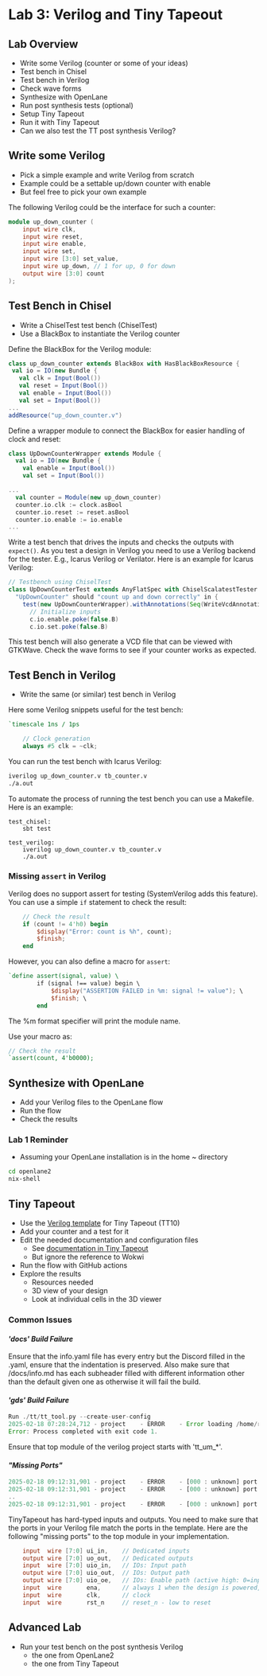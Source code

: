 # Lab 3: Verilog and Tiny Tapeout

## Lab Overview

 * Write some Verilog (counter or some of your ideas)
 * Test bench in Chisel
 * Test bench in Verilog
 * Check wave forms
 * Synthesize with OpenLane
 * Run post synthesis tests (optional)
 * Setup Tiny Tapeout
 * Run it with Tiny Tapeout
 * Can we also test the TT post synthesis Verilog?

## Write some Verilog

 * Pick a simple example and write Verilog from scratch
 * Example could be a settable up/down counter with enable
 * But feel free to pick your own example

The following Verilog could be the interface for such a counter:

```verilog
module up_down_counter (
    input wire clk,
    input wire reset,
    input wire enable,
    input wire set,
    input wire [3:0] set_value,
    input wire up_down, // 1 for up, 0 for down
    output wire [3:0] count
);
```

## Test Bench in Chisel

 * Write a ChiselTest test bench (ChiselTest)
 * Use a BlackBox to instantiate the Verilog counter

Define the BlackBox for the Verilog module:
 ```scala
class up_down_counter extends BlackBox with HasBlackBoxResource {
  val io = IO(new Bundle {
    val clk = Input(Bool())
    val reset = Input(Bool())
    val enable = Input(Bool())
    val set = Input(Bool())
...
addResource("up_down_counter.v")
```

Define a wrapper module to connect the BlackBox for easier handling of clock and reset:

```scala
class UpDownCounterWrapper extends Module {
  val io = IO(new Bundle {
    val enable = Input(Bool())
    val set = Input(Bool())

...
  val counter = Module(new up_down_counter)
  counter.io.clk := clock.asBool
  counter.io.reset := reset.asBool
  counter.io.enable := io.enable
...
```
Write a test bench that drives the inputs and checks the outputs with `expect()`. As you test a design in Verilog you need to use a Verilog backend for the tester. E.g., Icarus Verilog or Verilator. Here is an example for Icarus Verilog:

```scala
// Testbench using ChiselTest
class UpDownCounterTest extends AnyFlatSpec with ChiselScalatestTester {
  "UpDownCounter" should "count up and down correctly" in {
    test(new UpDownCounterWrapper).withAnnotations(Seq(WriteVcdAnnotation, VerilatorBackendAnnotation)) { c =>
      // Initialize inputs
      c.io.enable.poke(false.B)
      c.io.set.poke(false.B)
```

This test bench will also generate a VCD file that can be viewed with GTKWave. Check the wave forms to see if your counter works as expected.

## Test Bench in Verilog

 * Write the same (or similar) test bench in Verilog

Here some Verilog snippets useful for the test bench:

```verilog 
`timescale 1ns / 1ps

    // Clock generation
    always #5 clk = ~clk;
```
You can run the test bench with Icarus Verilog:

```bash
iverilog up_down_counter.v tb_counter.v
./a.out
```

To automate the process of running the test bench you can use a Makefile. Here is an example:

```make
test_chisel:
	sbt test

test_verilog:
	iverilog up_down_counter.v tb_counter.v
	./a.out
```

### Missing `assert` in Verilog

Verilog does no support assert for testing (SystemVerilog adds this feature). You can use a simple `if` statement to check the result:

```verilog
    // Check the result
    if (count != 4'h0) begin
        $display("Error: count is %h", count);
        $finish;
    end
```

However, you can also define a macro for `assert`:

```verilog
`define assert(signal, value) \
        if (signal !== value) begin \
            $display("ASSERTION FAILED in %m: signal != value"); \
            $finish; \
        end
```
The %m format specifier will print the module name.

Use your macro as:
```verilog
// Check the result
`assert(count, 4'b0000);
```

## Synthesize with OpenLane

 * Add your Verilog files to the OpenLane flow
 * Run the flow
 * Check the results

### Lab 1 Reminder
   
   * Assuming your OpenLane installation is in the home ~ directory
   ```zsh
   cd openlane2
   nix-shell
   ```

## Tiny Tapeout

 * Use the [Verilog template](https://github.com/TinyTapeout/tt10-verilog-template) for Tiny Tapeout (TT10)
 * Add your counter and a test for it
 * Edit the needed documentation and configuration files
   * See [documentation in Tiny Tapeout](https://tinytapeout.com/guides/workshop/create-your-gds/)
   * But ignore the reference to Wokwi
 * Run the flow with GitHub actions
 * Explore the results
   - Resources needed
   - 3D view of your design
   - Look at individual cells in the 3D viewer

### Common Issues

#### *'docs' Build Failure*

Ensure that the info.yaml file has every entry but the Discord filled in the .yaml,
ensure that the indentation is preserved.
Also make sure that /docs/info.md has each subheader filled with different information other than the default given one as otherwise it will fail the build.

#### *'gds' Build Failure*

```rust
Run ./tt/tt_tool.py --create-user-config
2025-02-18 07:28:24,712 - project    - ERROR    - Error loading /home/runner/work/ta-test-run/ta-test-run/info.yaml: Top module must start with 'tt_um_' (e.g. tt_um_my_project)
Error: Process completed with exit code 1.
```

Ensure that top module of the verilog project starts with 'tt_um_*'.

#### *"Missing Ports"*

```rust
2025-02-18 09:12:31,901 - project    - ERROR    - [000 : unknown] port 'ena' missing from top module ('tt_um_up_down_counter')
2025-02-18 09:12:31,901 - project    - ERROR    - [000 : unknown] port 'rst_en' missing from top module ('tt_um_up_down_counter')
..
2025-02-18 09:12:31,901 - project    - ERROR    - [000 : unknown] port 'ui_in' missing from top module ('tt_um_up_down_counter')
```

TinyTapeout has hard-typed inputs and outputs. You need to make sure that the ports in your Verilog file match the ports in the template. Here are the following "missing ports" to the top module in your implementation.

```verilog
    input  wire [7:0] ui_in,    // Dedicated inputs
    output wire [7:0] uo_out,   // Dedicated outputs
    input  wire [7:0] uio_in,   // IOs: Input path
    output wire [7:0] uio_out,  // IOs: Output path
    output wire [7:0] uio_oe,   // IOs: Enable path (active high: 0=input, 1=output)
    input  wire       ena,      // always 1 when the design is powered, so you can ignore it
    input  wire       clk,      // clock
    input  wire       rst_n     // reset_n - low to reset
```


## Advanced Lab

 * Run your test bench on the post synthesis Verilog
   - the one from OpenLane2
   - the one from Tiny Tapeout